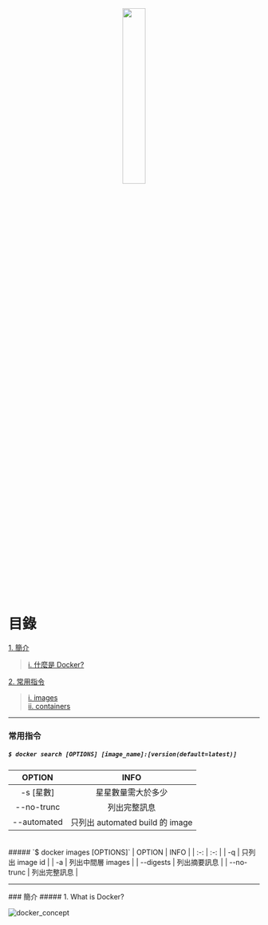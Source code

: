 <div align=center><img src="https://www.docker.com/sites/default/files/social/docker_facebook_share.png" style="width:30%"></div>

# 目錄
[1. 簡介](#concept)
> [i. 什麼是 Docker?](#what-is-docker)

[2. 常用指令](#command)
> [i. images](#images)  
> [ii. containers](#containers)
***
### <span id="images">常用指令</span>
##### `$ docker search [OPTIONS] [image_name]:[version(default=latest)]`
| OPTION | INFO |
| :-: | :-: |
| -s [星數] | 星星數量需大於多少 |
| --no-trunc | 列出完整訊息 |
| --automated | 只列出 automated build 的 image |
<br>
##### `$ docker images [OPTIONS]`  
| OPTION | INFO |
| :-: | :-: |
| -q | 只列出 image id |
| -a | 列出中間層 images |
| --digests | 列出摘要訊息 |
| --no-trunc | 列出完整訊息 |



<hr>
### <span id="concept">簡介</span>
##### 1. <span id="what-is-docker">What is Docker?</span>

   
![docker_concept](https://hackernoon.com/images/4x5x32di.jpg)




